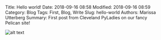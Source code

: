Title: Hello world!
Date: 2018-09-16 08:58
Modified: 2018-09-16 08:59
Category: Blog
Tags: First, Blog, Write
Slug: hello-world
Authors: Marissa Utterberg
Summary: First post from Cleveland PyLadies on our fancy Pelican site!

![alt text](https://clepyladies.github.io/pyladies-official/images/MissionValuesBanner.png "Mission Statement")
